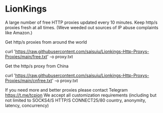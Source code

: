 # LionKings
A large number of free HTTP proxies updated every 10 minutes.
Keep http/s proxies fresh at all times.
(Weve weeded out sources of IP abuse complaints like Amazon.)

Get http/s proxies from around the world

curl 'https://raw.githubusercontent.com/saisuiu/Lionkings-Http-Proxys-Proxies/main/free.txt' -o proxy.txt

Get the http/s proxy from China

curl 'https://raw.githubusercontent.com/saisuiu/Lionkings-Http-Proxys-Proxies/main/cnfree.txt' -o proxy.txt

If you need more and better proxies please contact Telegram https://t.me/tcpion 
We accept all customization requirements (including but not limited to SOCKS4/S HTTP/S CONNECT25/80 country, anonymity, latency, concurrency)